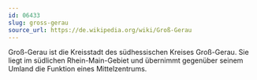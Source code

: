 ```yaml
---
id: 06433
slug: gross-gerau
source_url: https://de.wikipedia.org/wiki/Groß-Gerau
---
```


Groß-Gerau ist die Kreisstadt des südhessischen Kreises Groß-Gerau. Sie liegt im südlichen Rhein-Main-Gebiet und übernimmt gegenüber seinem Umland die Funktion eines Mittelzentrums.
